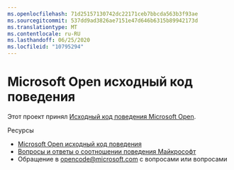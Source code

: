 ```yaml
---
ms.openlocfilehash: 71d25157130742dc22171ceb7bbcda563b3f93ae
ms.sourcegitcommit: 537dd9ad3826ae7151e47d646b6315b89942173d
ms.translationtype: MT
ms.contentlocale: ru-RU
ms.lasthandoff: 06/25/2020
ms.locfileid: "10795294"
---
```

# Microsoft Open исходный код поведения

Этот проект принял [Исходный код поведения Microsoft Open](https://opensource.microsoft.com/codeofconduct/).

Ресурсы

- [Microsoft Open исходный код поведения](https://opensource.microsoft.com/codeofconduct/)
- [Вопросы и ответы о соотношении поведения Майкрософт](https://opensource.microsoft.com/codeofconduct/faq/)
- Обращение в [opencode@microsoft.com](mailto:opencode@microsoft.com) с вопросами или вопросами
